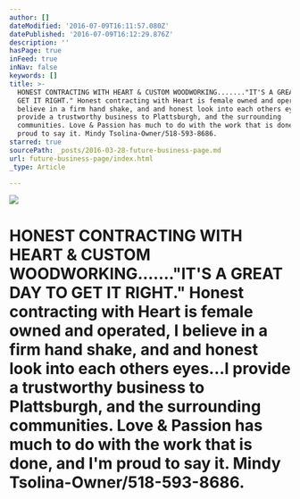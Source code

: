 ```yaml
---
author: []
dateModified: '2016-07-09T16:11:57.080Z'
datePublished: '2016-07-09T16:12:29.876Z'
description: ''
hasPage: true
inFeed: true
inNav: false
keywords: []
title: >-
  HONEST CONTRACTING WITH HEART & CUSTOM WOODWORKING......."IT'S A GREAT DAY TO
  GET IT RIGHT." Honest contracting with Heart is female owned and operated, I
  believe in a firm hand shake, and and honest look into each others eyes...I
  provide a trustworthy business to Plattsburgh, and the surrounding
  communities. Love & Passion has much to do with the work that is done, and I'm
  proud to say it. Mindy Tsolina-Owner/518-593-8686.
starred: true
sourcePath: _posts/2016-03-28-future-business-page.md
url: future-business-page/index.html
_type: Article

---
```

![](https://s3-us-west-2.amazonaws.com/the-grid-img/p/a6b60568be9e4b146b1ad7cda9c10858821f83db.jpg)

# HONEST CONTRACTING WITH HEART & CUSTOM WOODWORKING......."IT'S A GREAT DAY TO GET IT RIGHT." Honest contracting with Heart is female owned and operated, I believe in a firm hand shake, and and honest look into each others eyes...I provide a trustworthy business to Plattsburgh, and the surrounding communities. Love & Passion has much to do with the work that is done, and I'm proud to say it. Mindy Tsolina-Owner/518-593-8686\.